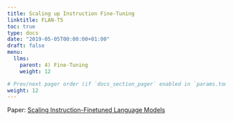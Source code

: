 ```yaml
---
title: Scaling up Instruction Fine-Tuning
linktitle: FLAN-T5
toc: true
type: docs
date: "2019-05-05T00:00:00+01:00"
draft: false
menu:
  llms:
    parent: 4) Fine-Tuning
    weight: 12

# Prev/next pager order (if `docs_section_pager` enabled in `params.toml`)
weight: 12
---
```

Paper: [Scaling Instruction-Finetuned Language Models](https://arxiv.org/pdf/2210.11416) 


